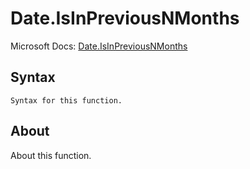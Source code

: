 ---
---

# Date.IsInPreviousNMonths

Microsoft Docs: [Date.IsInPreviousNMonths](https://docs.microsoft.com/en-us/powerquery-m/date-isinpreviousnmonths)

## Syntax

```
Syntax for this function.
```

## About

About this function.

